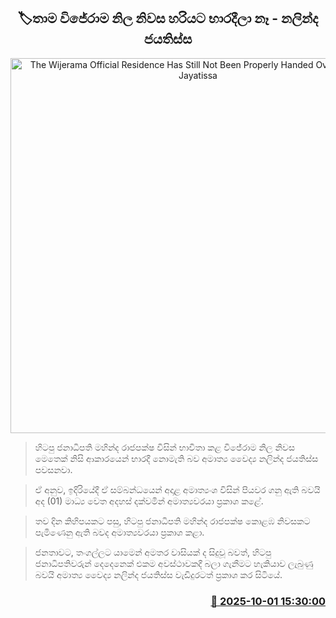 <p align='center'><b><h2 align='center' title='The Wijerama Official Residence Has Still Not Been Properly Handed Over - Nalinda Jayatissa'>🏷තාම විජේරාම නිල නිවස හරියට භාරදීලා නෑ - නලින්ද ජයතිස්ස</h2></b></p>
<p align='center'><img src='https://helakuru.sgp1.cdn.digitaloceanspaces.com/esana/images/lib/nalinda-jaya-uop.jpg' width='600' alt='The Wijerama Official Residence Has Still Not Been Properly Handed Over - Nalinda Jayatissa'></p>

> හිටපු ජනාධිපති මහින්ද රාජපක්ෂ විසින් භාවිතා කළ විජේරාම නිල නිවස මෙතෙක් නිසි ආකාරයෙන් භාරදී නොමැති බව අමාත්‍ය වෛද්‍ය නලින්ද ජයතිස්ස පවසනවා.

> ඒ අනුව, ඉදිරියේදී ඒ සම්බන්ධයෙන් අදාළ අමාත්‍යංශ විසින් පියවර ගනු ඇති බවයි අද (01) මාධ්‍ය වෙත අදහස් දක්වමින් අමාත්‍යවරයා ප්‍රකාශ කළේ.

> තව දින කිහිපයකට පසු, හිටපු ජනාධිපති මහින්ද රාජපක්ෂ කොළඹ නිවසකට පැමිණෙනු ඇති බවද අමාත්‍යවරයා ප්‍රකාශ කළා.

> ජනතාවට, තංගල්ලට යාමෙන් අමතර වාසියක් ද සිදුවූ බවත්, හිටපු ජනාධිපතිවරුන් දෙදෙනෙක් එකම අවස්ථාවකදී බලා ගැනීමට හැකියාව ලැබුණු බවයි අමාත්‍ය වෛද්‍ය නලින්ද ජයතිස්ස වැඩිදුරටත් ප්‍රකාශ කර සිටියේ.



<h3 align='right'><a href='https://www.helakuru.lk/esana/p/114146/'>📅 2025-10-01 15:30:00</a></h3>
